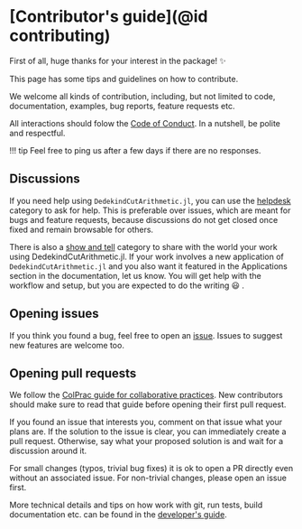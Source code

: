 # [Contributor's guide](@id contributing)

First of all, huge thanks for your interest in the package! ✨

This page has some tips and guidelines on how to contribute.

We welcome all kinds of contribution, including, but not limited to code, documentation, examples, bug reports, feature requests etc.

All interactions should folow the [Code of Conduct](https://github.com/lucaferranti/DedekindCutArithmetic.jl/blob/main/CODE_OF_CONDUCT.md). In a nutshell, be polite and respectful.

!!! tip
    Feel free to ping us after a few days if there are no responses.

## Discussions

If you need help using `DedekindCutArithmetic.jl`, you can use the [helpdesk](https://github.com/lucaferranti/DedekindCutArithmetic.jl/discussions/categories/helpdesk) category to ask for help. This is preferable over issues, which are meant for bugs and feature requests, because discussions do not get closed once fixed and remain browsable for others.

There is also a [show and tell](https://github.com/lucaferranti/DedekindCutArithmetic.jl/discussions/categories/show-and-tell) category to share with the world your work using DedekindCutArithmetic.jl. If your work involves a new application of `DedekindCutArithmetic.jl` and you also want it featured in the Applications section in the documentation, let us know. You will get help with the workflow and setup, but you are expected to do the writing 😃 .

## Opening issues

If you think you found a bug, feel free to open an [issue](https://github.com/lucaferranti/DedekindCutArithmetic.jl/issues). Issues to suggest new features are welcome too.

## Opening pull requests

We follow the [ColPrac guide for collaborative practices](https://github.com/SciML/ColPrac). New contributors should make sure to read that guide before opening their first pull request.

If you found an issue that interests you, comment on that issue what your plans are.
If the solution to the issue is clear, you can immediately create a pull request.
Otherwise, say what your proposed solution is and wait for a discussion around it.

For small changes (typos, trivial bug fixes) it is ok to open a PR directly even without an associated issue. For non-trivial changes, please open an issue first.

More technical details and tips on how work with git, run tests, build documentation etc. can be found in the [developer's guide](91-developer.md).
